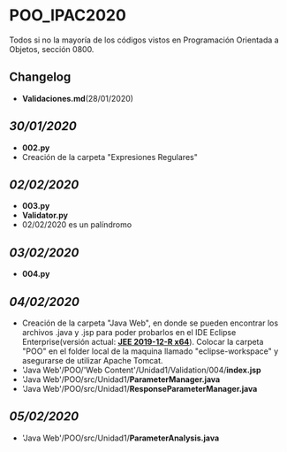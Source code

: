 # POO_IPAC2020

Todos si no la mayoría de los códigos vistos en Programación Orientada a Objetos, sección 0800.


## Changelog

- **Validaciones.md**(28/01/2020)

*30/01/2020*
----------
- **002.py**&nbsp;
- Creación de la carpeta "Expresiones Regulares"

*02/02/2020*
----------
- **003.py**&nbsp;
- **Validator.py**&nbsp;
- 02/02/2020 es un palíndromo&nbsp;

*03/02/2020*
----------
- **004.py**

*04/02/2020*
----------
- Creación de la carpeta "Java Web", en donde se pueden encontrar los archivos .java y .jsp para poder probarlos en el IDE Eclipse Enterprise(versión actual: **[JEE 2019-12-R x64](https://www.eclipse.org/downloads/packages/release/2019-12/r/eclipse-ide-enterprise-java-developers)**). Colocar la carpeta "POO" en el folder local de la maquina llamado "eclipse-workspace" y asegurarse de utilizar Apache Tomcat.&nbsp;
- 'Java Web'/POO/'Web Content'/Unidad1/Validation/004/**index.jsp**&nbsp;
- 'Java Web'/POO/src/Unidad1/**ParameterManager.java**&nbsp;
- 'Java Web'/POO/src/Unidad1/**ResponseParameterManager.java**&nbsp;

*05/02/2020*
-----------
- 'Java Web'/POO/src/Unidad1/**ParameterAnalysis.java**&nbsp;
